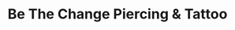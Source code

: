 ---
title: "Be The Change Piercing & Tattoo"
url: /candler/be-the-change-piercing-und-tattoo/
shop: Tattoo
---